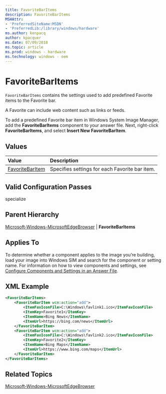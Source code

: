 ```yaml
---
title: FavoriteBarItems
description: FavoriteBarItems
MSHAttr:
- 'PreferredSiteName:MSDN'
- 'PreferredLib:/library/windows/hardware'
ms.author: kenpacq
author: kpacquer
ms.date: 07/09/2018
ms.topic: article
ms.prod: windows - hardware
ms.technology: windows - oem
---
```


# FavoriteBarItems

`FavoriteBarItems` contains the settings used to add predefined Favorite items to the Favorite bar.

A Favorite can include web content such as links or feeds.

To add a predefined Favorite bar item in Windows System Image Manager, add the **FavoriteBarItems** component to your answer file. Next, right-click **FavoriteBarItems**, and select **Insert New FavoriteBarItem**.

## Values

| Value                   | Description                                                                           |
|:------------------------|:--------------------------------------------------------------------------------------|
| [FavoriteBarItem](microsoft-windows-microsoftedgebrowser-favoritebaritems-favoritebaritem.md)    | Specifies settings for each Favorite bar item.     |

## Valid Configuration Passes

specialize

## Parent Hierarchy

[Microsoft-Windows-MicrosoftEdgeBrowser](microsoft-windows-microsoftedgebrowser.md) | **FavoriteBarItems**

## Applies To

To determine whether a component applies to the image you’re building, load your image into Windows SIM and search for the component or setting name. For information on how to view components and settings, see [Configure Components and Settings in an Answer File](https://docs.microsoft.com/en-us/windows-hardware/customize/desktop/wsim/configure-components-and-settings-in-an-answer-file).

## XML Example

```XML
<FavoriteBarItems>
    <FavoriteBarItem wcm:action="add">
        <ItemFavIconFile>C:\Windows\favlink1.ico</ItemFavIconFile>
        <ItemKey>Favorite1</ItemKey>
        <ItemName>Bing News</ItemName>
        <ItemUrl>https://bing.com/news</ItemUrl>
    </FavoriteBarItem>
    <FavoriteBarItem wcm:action="add">
        <ItemFavIconFile>C:\Windows\favlink2.ico</ItemFavIconFile>
        <ItemKey>Favorite2</ItemKey>
        <ItemName>Bing Maps</ItemName>
        <ItemUrl>https://www.bing.com/maps</ItemUrl>
    </FavoriteBarItem>
</FavoriteBarItems>
```

## Related Topics

[Microsoft-Windows-MicrosoftEdgeBrowser](microsoft-windows-microsoftedgebrowser.md)
